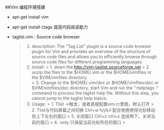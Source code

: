 ##Vim 编程环境搭建

* apt-get install vim 

* apt-get install ctags  提高代码阅读能力

* taglist.vim : Source code browser 
	> 1. description:
	The "Tag List" plugin is a source code browser plugin for Vim and 
	provides an overview of the structure of source code files and allows you to efficiently browse through source code files for different programming languages. 
	> 2. install:
		> 1. down the http://vim-taglist.sourceforge.net
		> 2. unzip the files to the $HOME/.vim or the $HOME/vimfiles or the $VIM/vimfiles directory.  
		> 3. Change to the $HOME/.vim/doc or $HOME/vimfiles/doc or $VIM/vimfiles/doc directory, start Vim and run the ":helptags ." command to process the taglist help file. Without this step, you cannot jump to the taglist help  topics. 
	> 3. Usage:
		> 1. Tlist ->触发，或者直接配置vim.rc里面，默认打开
		> 2. Tlist与代码屏幕之间切换  Ctrl+w h/j/k/l  配合使用使得光标移动到上下左右的窗口
		> 3. 关闭窗口 Ctrl+z ctrl+z 连续两下，关闭当前的窗口
		> 4. :only 只保留当前光标所在的窗口
		> 